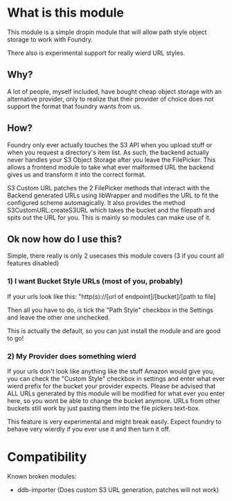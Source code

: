 # What is this module

This module is a simple dropin module that will allow path style object storage to work with Foundry.

There also is experimental support for really wierd URL styles.

## Why?

A lot of people, myself included, have bought cheap object storage with an alternative provider, only to realize that their provider of choice does not support the format that foundry wants from us. 

## How? 

Foundry only ever actually touches the S3 API when you upload stuff or when you request a directory's item list. 
As such, the backend actually never handles your S3 Object Storage after you leave the FilePicker.
This allows a frontend module to take what ever malformed URL the backend gives us and transform it into the correct format.

S3 Custom URL patches the 2 FilePicker methods that interact with the Backend generated URLs using libWrapper and modifies the URL to fit the configured scheme automagically.
It also provides the method S3CustomURL.createS3URL which takes the bucket and the filepath and spits out the URL for you. This is mainly so modules can make use of it.

## Ok now how do I use this?

Simple, there really is only 2 usecases this module covers (3 if you count all features disabled)

### 1) I want Bucket Style URLs (most of you, probably)

If your urls look like this: "http(s)://\[url of endpoint]/\[bucket]/\[path to file]

Then all you have to do, is tick the "Path Style" checkbox in the Settings and leave the other one unchecked.

This is actually the default, so you can just install the module and are good to go!

### 2) My Provider does something wierd

If your urls don't look like anything like the stuff Amazon would give you, you can check the "Custom Style" checkbox in settings and enter what ever wierd prefix for the bucket your provider expects.
Please be advised that ALL URLs generated by this module will be modified for what ever you enter here, so you wont be able to change the bucket anymore.
URLs from other buckets still work by just pasting them into the file pickers text-box.

This feature is very experimental and might break easily. Expect foundry to behave very wierdly if you ever use it and then turn it off.

# Compatibility

Known broken modules:
- ddb-importer (Does custom S3 URL generation, patches will not work)
